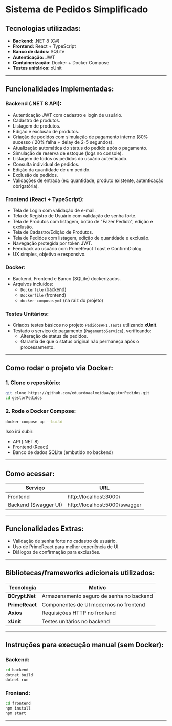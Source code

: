 
# Sistema de Pedidos Simplificado

## Tecnologias utilizadas:

- **Backend:** .NET 8 (C#)
- **Frontend:** React + TypeScript
- **Banco de dados:** SQLite
- **Autenticação:** JWT
- **Containerização:** Docker + Docker Compose
- **Testes unitários:** xUnit

---

## Funcionalidades Implementadas:

### Backend (.NET 8 API):

- Autenticação JWT com cadastro e login de usuário.
- Cadastro de produtos.
- Listagem de produtos.
- Edição e exclusão de produtos.
- Criação de pedidos com simulação de pagamento interno (80% sucesso / 20% falha + delay de 2-5 segundos).
- Atualização automática do status do pedido após o pagamento.
- Simulação de reserva de estoque (logs no console).
- Listagem de todos os pedidos do usuário autenticado.
- Consulta individual de pedidos.
- Edição da quantidade de um pedido.
- Exclusão de pedidos.
- Validações de entrada (ex: quantidade, produto existente, autenticação obrigatória).

### Frontend (React + TypeScript):

- Tela de Login com validação de e-mail.
- Tela de Registro de Usuário com validação de senha forte.
- Tela de Produtos com listagem, botão de "Fazer Pedido", edição e exclusão.
- Tela de Cadastro/Edição de Produtos.
- Tela de Pedidos com listagem, edição de quantidade e exclusão.
- Navegação protegida por token JWT.
- Feedback ao usuário com PrimeReact Toast e ConfirmDialog.
- UX simples, objetivo e responsivo.

### Docker:

- Backend, Frontend e Banco (SQLite) dockerizados.
- Arquivos incluídos:
  - `Dockerfile` (backend)
  - `Dockerfile` (frontend)
  - `docker-compose.yml` (na raiz do projeto)

### Testes Unitários:

- Criados testes básicos no projeto `PedidosAPI.Tests` utilizando **xUnit**.
- Testado o serviço de pagamento (`PagamentoService`), verificando:
  - Alteração de status de pedidos.
  - Garantia de que o status original não permaneça após o processamento.

---

## Como rodar o projeto via Docker:

### 1. Clone o repositório:

```bash
git clone https://github.com/eduardoaalmeidaa/gestorPedidos.git
cd gestorPedidos
```

### 2. Rode o Docker Compose:

```bash
docker-compose up --build
```

Isso irá subir:

- API (.NET 8)
- Frontend (React)
- Banco de dados SQLite (embutido no backend)

---

## Como acessar:

| Serviço | URL |
|--------|---|
| Frontend | http://localhost:3000/ |
| Backend (Swagger UI) | http://localhost:5000/swagger |

---

## Funcionalidades Extras:

- Validação de senha forte no cadastro de usuário.
- Uso de PrimeReact para melhor experiência de UI.
- Diálogos de confirmação para exclusões.

---

## Bibliotecas/frameworks adicionais utilizados:

| Tecnologia     | Motivo                                   |
| -------------- | ---------------------------------------- |
| **BCrypt.Net** | Armazenamento seguro de senha no backend |
| **PrimeReact** | Componentes de UI modernos no frontend   |
| **Axios**      | Requisições HTTP no frontend             |
| **xUnit**      | Testes unitários no backend              |

---

## Instruções para execução manual (sem Docker):

### Backend:

```bash
cd backend
dotnet build
dotnet run
```

### Frontend:

```bash
cd frontend
npm install
npm start
```

---
